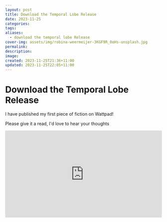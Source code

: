 ```yaml
---
layout: post
title: Download the Temporal Lobe Release
date: 2023-11-25
categories: 
tags: 
aliases:
  - download the temporal lobe Release
cover-img: assets/img/robina-weermeijer-3KGF9R_0oHs-unsplash.jpg
permalink: 
description: 
image: 
created: 2023-11-25T21:36+11:00
updated: 2023-11-25T22:05+11:00
---
```

# Download the Temporal Lobe Release
I have published my first piece of fiction on Wattpad!

Please give it a read, I'd love to hear your thoughts
<div><iframe width="100%" height="280" frameborder="0" allowfullscreen="" src="https://embed.wattpad.com/story/356913796" ></iframe></div>